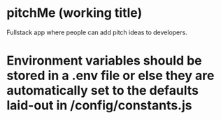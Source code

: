 # pitchMe (working title)

Fullstack app where people can add pitch ideas to developers.

# Environment variables should be stored in a .env file or else they are automatically set to the defaults laid-out in /config/constants.js
